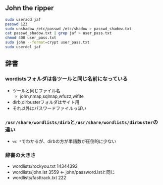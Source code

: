 ## John the ripper

```sh
sudo useradd jaf
passwd 123
sudo unshadow /etc/passwd /etc/shadow > passwd_shadow.txt
cat passwd_shadow.txt | grep jaf > user_pass.txt
chmod 400 user_pass.txt
sudo john --format=crypt user_pass.txt
sudo userdel jaf
```


## 辞書
### wordistsフォルダは各ツールと同じ名前になっている
- ツールと同じファイル名
  - john,nmap,sqlmap,wfuzz,wifite
- dirb,dirbusterフォルダはサイト用
- それ以外はパスワードファイルっぽい

### `/usr/share/wordlists/dirb`と`/usr/share/wordlists/dirbuster`の違い
- `wc *`でわかるが、dirbの方が単語数が圧倒的に少ない

### 辞書の大きさ
- wordlists/rockyou.txt 14344392
- wordlists/john.lst 3559   <- john/password.lstと同じ
- wordlists/fasttrack.txt 222

